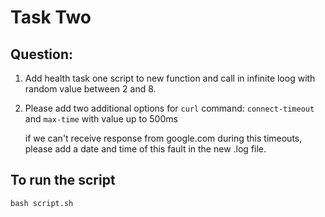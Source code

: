 # Task Two

## Question:
1. Add health task one script to new function and call in infinite loog with random value between 2 and 8.
2. Please add two additional options for ```curl``` command:
      ```connect-timeout``` and ```max-time``` 
      with value up to 500ms

   if we can't receive response from google.com during this timeouts, please add a date and time of this fault in the new .log file.

## To run the script
``` bash script.sh ```
